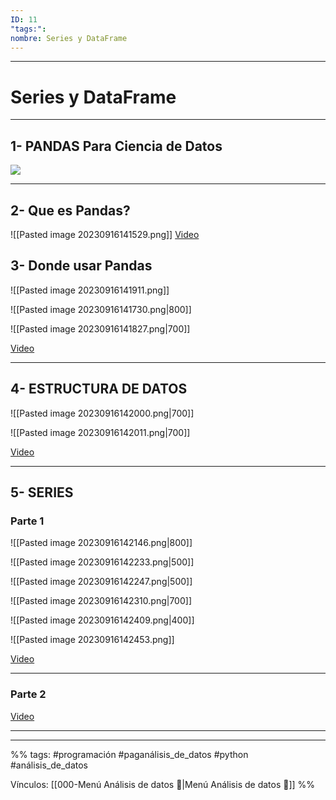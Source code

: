 ```yaml
---
ID: 11
"tags:": 
nombre: Series y DataFrame
---
```

___
# Series y DataFrame
___
## 1- PANDAS Para Ciencia de Datos
![](https://www.youtube.com/watch?v=2KCQQHpi2Qk&list=PLg9145ptuAig5cwvUCn9FNSUJyXBiFcVg&index=1)

___
## 2- Que es Pandas?
![[Pasted image 20230916141529.png]]
[Video](https://youtu.be/EYVgBHiyYlg?si=MRB7-HI8MTD8XL59)

## 3- Donde usar Pandas

![[Pasted image 20230916141911.png]]

![[Pasted image 20230916141730.png|800]]

![[Pasted image 20230916141827.png|700]]

[Video](https://www.youtube.com/watch?v=e8IfbQTXy0s&list=PLg9145ptuAig5cwvUCn9FNSUJyXBiFcVg&index=3)

___
## 4- ESTRUCTURA DE DATOS

![[Pasted image 20230916142000.png|700]]

![[Pasted image 20230916142011.png|700]]

[Video](https://www.youtube.com/watch?v=loqDUi749j0&list=PLg9145ptuAig5cwvUCn9FNSUJyXBiFcVg&index=4)
___
## 5- SERIES
### Parte 1

![[Pasted image 20230916142146.png|800]]

![[Pasted image 20230916142233.png|500]]

![[Pasted image 20230916142247.png|500]]

![[Pasted image 20230916142310.png|700]]

![[Pasted image 20230916142409.png|400]]

![[Pasted image 20230916142453.png]]


[Video](https://www.youtube.com/watch?v=LfnejVtvs1g&list=PLg9145ptuAig5cwvUCn9FNSUJyXBiFcVg&index=5)
___
### Parte 2


[Video](https://www.youtube.com/watch?v=YGtkqDvDFps&list=PLg9145ptuAig5cwvUCn9FNSUJyXBiFcVg&index=6)
___






















___
%%
tags: #programación #paganálisis_de_datos #python  #análisis_de_datos

Vínculos:   [[000-Menú Análisis de datos 📃|Menú Análisis de datos 📃]] 
%%